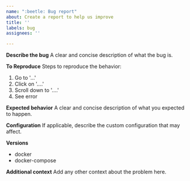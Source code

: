 ```yaml
---
name: ":beetle: Bug report"
about: Create a report to help us improve
title: ''
labels: bug
assignees: ''

---
```


**Describe the bug**
A clear and concise description of what the bug is.

**To Reproduce**
Steps to reproduce the behavior:
1. Go to '...'
2. Click on '....'
3. Scroll down to '....'
4. See error

**Expected behavior**
A clear and concise description of what you expected to happen.

**Configuration**
If applicable, describe the custom configuration that may affect.

**Versions**
 - docker
 - docker-compose

**Additional context**
Add any other context about the problem here.
